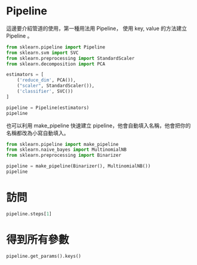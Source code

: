 

# Pipeline

這邊要介紹管道的使用，第一種用法用 Pipeline，
使用 key, value 的方法建立 Pipeline 。



```python 
from sklearn.pipeline import Pipeline
from sklearn.svm import SVC
from sklearn.preprocessing import StandardScaler
from sklearn.decomposition import PCA

estimators = [
    ('reduce_dim', PCA()), 
    ("scaler", StandardScaler()),
    ('classifier', SVC())
]

pipeline = Pipeline(estimators)
pipeline

```


也可以利用 make_pipeline 快速建立 pipeline，他會自動填入名稱，他會把你的名稱都改為小寫自動填入。



```python 
from sklearn.pipeline import make_pipeline
from sklearn.naive_bayes import MultinomialNB
from sklearn.preprocessing import Binarizer

pipeline = make_pipeline(Binarizer(), MultinomialNB())
pipeline

```


# 訪問


```python 
pipeline.steps[1]
```


# 得到所有參數


```python 
pipeline.get_params().keys()
```

